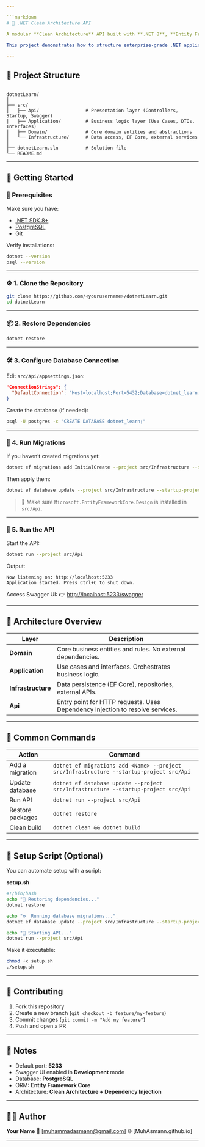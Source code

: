 ```yaml
---

```markdown
# 🧱 .NET Clean Architecture API

A modular **Clean Architecture** API built with **.NET 8**, **Entity Framework Core**, and **PostgreSQL**.

This project demonstrates how to structure enterprise-grade .NET applications with clear separation of concerns between layers: **Api**, **Application**, **Domain**, and **Infrastructure**.

---
```


## 📂 Project Structure

```

dotnetLearn/
│
├── src/
│   ├── Api/                 # Presentation layer (Controllers, Startup, Swagger)
│   ├── Application/         # Business logic layer (Use Cases, DTOs, Interfaces)
│   ├── Domain/              # Core domain entities and abstractions
│   └── Infrastructure/      # Data access, EF Core, external services
│
├── dotnetLearn.sln          # Solution file
└── README.md

````

---

## 🚀 Getting Started

### 🧭 Prerequisites
Make sure you have:
- [.NET SDK 8+](https://dotnet.microsoft.com/download)
- [PostgreSQL](https://www.postgresql.org/download/)
- Git

Verify installations:
```bash
dotnet --version
psql --version
````

---

### ⚙️ 1. Clone the Repository

```bash
git clone https://github.com/<yourusername>/dotnetLearn.git
cd dotnetLearn
```

---

### 📦 2. Restore Dependencies

```bash
dotnet restore
```

---

### 🛠️ 3. Configure Database Connection

Edit `src/Api/appsettings.json`:

```json
"ConnectionStrings": {
  "DefaultConnection": "Host=localhost;Port=5432;Database=dotnet_learn;Username=postgres;Password=postgres"
}
```

Create the database (if needed):

```bash
psql -U postgres -c "CREATE DATABASE dotnet_learn;"
```

---

### 🧩 4. Run Migrations

If you haven’t created migrations yet:

```bash
dotnet ef migrations add InitialCreate --project src/Infrastructure --startup-project src/Api
```

Then apply them:

```bash
dotnet ef database update --project src/Infrastructure --startup-project src/Api
```

> 📝 Make sure `Microsoft.EntityFrameworkCore.Design` is installed in `src/Api`.

---

### 🚀 5. Run the API

Start the API:

```bash
dotnet run --project src/Api
```

Output:

```
Now listening on: http://localhost:5233
Application started. Press Ctrl+C to shut down.
```

Access Swagger UI:
👉 [http://localhost:5233/swagger](http://localhost:5233/swagger)

---

## 🧱 Architecture Overview

| Layer              | Description                                                                   |
| ------------------ | ----------------------------------------------------------------------------- |
| **Domain**         | Core business entities and rules. No external dependencies.                   |
| **Application**    | Use cases and interfaces. Orchestrates business logic.                        |
| **Infrastructure** | Data persistence (EF Core), repositories, external APIs.                      |
| **Api**            | Entry point for HTTP requests. Uses Dependency Injection to resolve services. |

---

## 🧰 Common Commands

| Action           | Command                                                                                  |
| ---------------- | ---------------------------------------------------------------------------------------- |
| Add a migration  | `dotnet ef migrations add <Name> --project src/Infrastructure --startup-project src/Api` |
| Update database  | `dotnet ef database update --project src/Infrastructure --startup-project src/Api`       |
| Run API          | `dotnet run --project src/Api`                                                           |
| Restore packages | `dotnet restore`                                                                         |
| Clean build      | `dotnet clean && dotnet build`                                                           |

---

## 🧾 Setup Script (Optional)

You can automate setup with a script:

**setup.sh**

```bash
#!/bin/bash
echo "🔄 Restoring dependencies..."
dotnet restore

echo "⚙️  Running database migrations..."
dotnet ef database update --project src/Infrastructure --startup-project src/Api

echo "🚀 Starting API..."
dotnet run --project src/Api
```

Make it executable:

```bash
chmod +x setup.sh
./setup.sh
```

---

## 🧩 Contributing

1. Fork this repository
2. Create a new branch (`git checkout -b feature/my-feature`)
3. Commit changes (`git commit -m "Add my feature"`)
4. Push and open a PR

---

## 🧠 Notes

* Default port: **5233**
* Swagger UI enabled in **Development** mode
* Database: **PostgreSQL**
* ORM: **Entity Framework Core**
* Architecture: **Clean Architecture + Dependency Injection**

---

## 🧑‍💻 Author

**Your Name**
📧 [[muhammadasmann@gmail.com](mailto:uhammadasmann@gmail.com)]
🌐 [MuhAsmann.github.io]

---

```